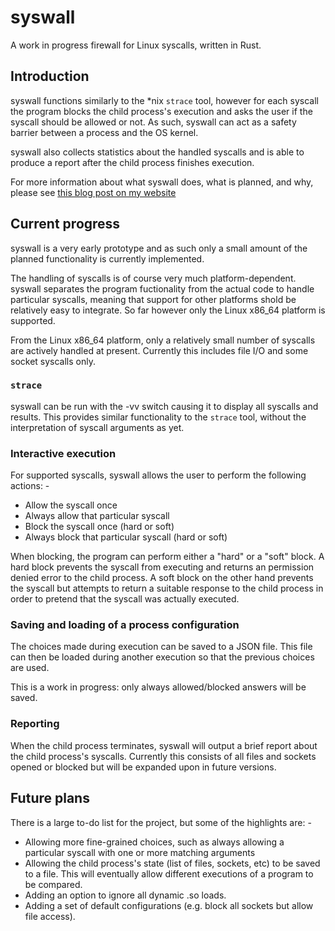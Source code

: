 # syswall
A work in progress firewall for Linux syscalls, written in Rust.

## Introduction
syswall functions similarly to the *nix `strace` tool, however for each syscall the program blocks the child process's execution and asks the user if the syscall should be allowed or not.  As such, syswall can act as a safety barrier between a process and the OS kernel.

syswall also collects statistics about the handled syscalls and is able to produce a report after the child process finishes execution.

For more information about what syswall does, what is planned, and why, please see [this blog post on my website](https://www.polaris64.net/blog/programming/2019/syswall-a-firewall-for-syscalls)

## Current progress
syswall is a very early prototype and as such only a small amount of the planned functionality is currently implemented.

The handling of syscalls is of course very much platform-dependent.  syswall separates the program fuctionality from the actual code to handle particular syscalls, meaning that support for other platforms shold be relatively easy to integrate.  So far however only the Linux x86_64 platform is supported.

From the Linux x86_64 platform, only a relatively small number of syscalls are actively handled at present.  Currently this includes file I/O and some socket syscalls only.

### `strace`
syswall can be run with the -vv switch causing it to display all syscalls and results.  This provides similar functionality to the `strace` tool, without the interpretation of syscall arguments as yet.

### Interactive execution
For supported syscalls, syswall allows the user to perform the following actions: -

 - Allow the syscall once
 - Always allow that particular syscall
 - Block the syscall once (hard or soft)
 - Always block that particular syscall (hard or soft)

When blocking, the program can perform either a "hard" or a "soft" block.  A hard block prevents the syscall from executing and returns an permission denied error to the child process.  A soft block on the other hand prevents the syscall but attempts to return a suitable response to the child process in order to pretend that the syscall was actually executed.

### Saving and loading of a process configuration
The choices made during execution can be saved to a JSON file.  This file can then be loaded during another execution so that the previous choices are used.

This is a work in progress: only always allowed/blocked answers will be saved.

### Reporting
When the child process terminates, syswall will output a brief report about the child process's syscalls.  Currently this consists of all files and sockets opened or blocked but will be expanded upon in future versions.

## Future plans
There is a large to-do list for the project, but some of the highlights are: -

 - Allowing more fine-grained choices, such as always allowing a particular syscall with one or more matching arguments
 - Allowing the child process's state (list of files, sockets, etc) to be saved to a file.  This will eventually allow different executions of a program to be compared.
 - Adding an option to ignore all dynamic .so loads.
 - Adding a set of default configurations (e.g. block all sockets but allow file access).
